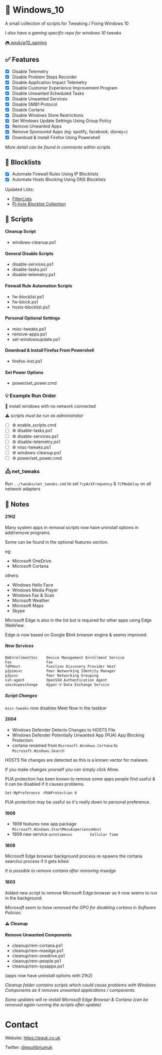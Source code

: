 # 🍭 Windows_10

A small collection of scripts for Tweaking / Fixing Windows 10

*I also have a gaming specific repo for windows 10 tweaks*

[🎮 equk/w10_gaming](https://github.com/equk/w10_gaming)

## :white_check_mark: Features

- [x] Disable Telemetry
- [x] Disable Problem Steps Recorder
- [x] Disable Application Impact Telemetry
- [x] Disable Customer Experience Improvement Program
- [x] Disable Unwanted Scheduled Tasks
- [x] Disable Unwanted Services
- [x] Disable SMB1 Protocol
- [x] Disable Cortana
- [x] Disable Windows Store Restrictions
- [x] Set Windows Update Settings Using Group Policy
- [x] Remove Unwanted Apps
- [x] Remove Sponsored Apps (eg: spotify, facebook, disney+)
- [x] Download & Install Firefox Using Powershell

*More detail can be found in comments within scripts*

##  :page_with_curl: Blocklists

- [x] Automate Firewall Rules Using IP Blocklists
- [x] Automate Hosts Blocking Using DNS Blocklists

Updated Lists:

- [FilterLists](https://github.com/collinbarrett/FilterLists)
- [Pi-hole Blocklist Collection](https://firebog.net/)

## :page_facing_up: Scripts

#### Cleanup Script

- windows-cleanup.ps1

#### General Disable Scripts

- disable-services.ps1
- disable-tasks.ps1
- disable-telemetry.ps1

#### Firewall Rule Automation Scripts

- fw-blocklist.ps1
- fw-block.ps1
- hosts-blocklist.ps1

#### Personal Optional Settings

- misc-tweaks.ps1
- remove-apps.ps1
- set-windowsupdate.ps1

#### Download & Install Firefox From Powershell

- firefox-inst.ps1

#### Set Power Options

- power/set_power.cmd

### :bulb: Example Run Order

:loudspeaker: install windows with no network connected

:warning: *scripts must be run as administrator*

- [ ] ⚙️ enable_scripts.cmd
- [ ] ⚙️ disable-tasks.ps1
- [ ] ⚙️ disable-services.ps1
- [ ] ⚙️ disable-telemetry.ps1
- [ ] ⚙️ misc-tweaks.ps1
- [ ] ⚙️ windows-cleanup.ps1
- [ ] ⚙️ power/set_power.cmd

### 🖧 net_tweaks

Run `../tweaks/net_tweaks.cmd` to set `TcpAckFrequency` & `TCPNoDelay` on all network adapters

## :memo: Notes

#### 21H2

Many system apps in removal scripts now have uninstall options in add/remove programs.

Some can be found in the optional features section.

eg:

- Microsoft OneDrive
- Microsoft Cortana

others:

- Windows Hello Face
- Windows Media Player
- Windows Fax & Scan
- Microsoft Weather
- Microsoft Maps
- Skype

Microsoft Edge is also in the list but is required for other apps using Edge WebView.

Edge is now based on Google Blink browser engine & seems improved.

##### New Services

```ps
DmEnrollmentSvc    Device Management Enrollment Service
Fax                Fax
fdPHost            Function Discovery Provider Host
p2pimsvc           Peer Networking Identity Manager
p2psvc             Peer Networking Grouping
ssh-agent          OpenSSH Authentication Agent
vmickvpexchange    Hyper-V Data Exchange Service
```

##### Script Changes

`misc-tweaks` now disables Meet Now in the taskbar

#### 2004

- Windows Defender Detects Changes to HOSTS File
- Windows Defender Potentially Unwanted App (PUA) App Blocking Protection
- cortana renamed from `Microsoft.Windows.Cortana` to `Microsoft.Windows.Search`

HOSTS file changes are detected as this is a known vector for malware.

If you make changes yourself you can simply click Allow.

PUA protection has been known to remove some apps people find useful & it can be disabled if it causes problems.

```
Set-MpPreference -PUAProtection 0
```

PUA protection may be useful so it's really down to personal preference.

#### 1909

- 1909 features new app package `Microsoft.Windows.StartMenuExperienceHost`
- 1909 new service `autotimesvc        Cellular Time`

#### 1809

Microsoft Edge browser background process re-spawns the cortana searchui process if it gets killed.

*It is possible to remove cortana after removing msedge*

#### 1803

Added new script to remove Microsoft Edge browser as it now seems to run in the background.

*Microsoft seem to have removed the GPO for disabling cortana in Software Policies.*

#### :warning: Cleanup

#### Remove Unwanted Components

- cleanup/rem-cortana.ps1
- cleanup/rem-msedge.ps1
- cleanup/rem-onedrive.ps1
- cleanup/rem-people.ps1
- cleanup/rem-sysapps.ps1

(apps now have uninstall options with 21h2)

*Cleanup folder contains scripts which could cause problems with Windows Components as it removes unwanted applications / components.*

*Some updates will re-install Microsoft Edge Browser & Cortana (can be removed again running the scripts after update)*

# Contact

Website: https://equk.co.uk

Twitter: [@equilibriumuk](https://twitter.com/equilibriumuk)
